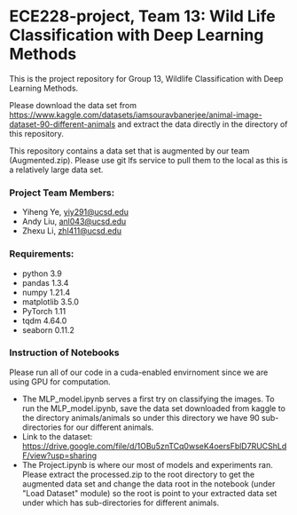 # ECE228-project, Team 13: Wild Life Classification with Deep Learning Methods
This is the project repository for Group 13, Wildlife Classification with Deep Learning Methods.

Please download the data set from https://www.kaggle.com/datasets/iamsouravbanerjee/animal-image-dataset-90-different-animals and extract the data directly
in the directory of this repository.

This repository contains a data set that is augmented by our team (Augmented.zip). Please use git lfs service to pull them to the local as this is a relatively large data set.

### Project Team Members:
- Yiheng Ye, yiy291@ucsd.edu
- Andy Liu, anl043@ucsd.edu
- Zhexu Li, zhl411@ucsd.edu

### Requirements:
- python 3.9
- pandas 1.3.4
- numpy 1.21.4
- matplotlib 3.5.0
- PyTorch 1.11
- tqdm 4.64.0
- seaborn 0.11.2

### Instruction of Notebooks
Please run all of our code in a cuda-enabled envirnoment since we are using GPU for computation.

- The MLP_model.ipynb serves a first try on classifying the images. To run the MLP_model.ipynb, save the data set downloaded from kaggle to the directory animals/animals so under this directory we have 90 sub-directories for our different animals.
- Link to the dataset: https://drive.google.com/file/d/1OBu5znTCq0wseK4oersFblD7RUCShLdF/view?usp=sharing
- The Project.ipynb is where our most of models and experiments ran. Please extract the processed.zip to the root directory to get the augmented data set and change the data root in the notebook (under "Load Dataset" module) so the root is point to your extracted data set under which has sub-directories for different animals.
